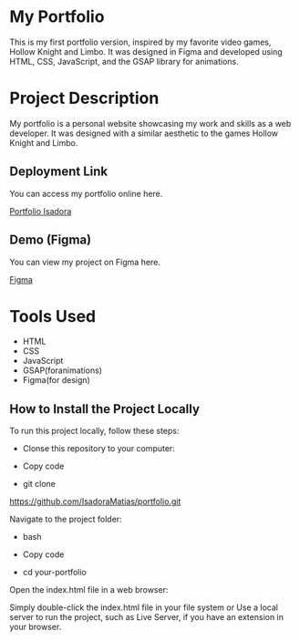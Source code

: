 # My Portfolio

This is my first portfolio version, inspired by my favorite video games, Hollow Knight and Limbo. It was designed in Figma and developed using HTML, CSS, JavaScript, and the GSAP library for animations.

# Project Description

My portfolio is a personal website showcasing my work and skills as a web developer. It was designed with a similar aesthetic to the games Hollow Knight and Limbo.

## Deployment Link
You can access my portfolio online here.

[Portfolio Isadora](https://portafolioisa1.netlify.app/)

## Demo (Figma)
You can view my project on Figma here.

[Figma](https://www.figma.com/file/s1O5hgdZgF2rro9sCuOfaL/Portfolio-isa?type=design&node-id=11%3A14&mode=design&t=2CoW6ZfLS2LEfzmf-1)

# Tools Used

* HTML
* CSS
* JavaScript
* GSAP(foranimations)
* Figma(for design)

## How to Install the Project Locally

To run this project locally, follow these steps:

* Clonse this repository to your computer:

* Copy code

* git clone 

https://github.com/IsadoraMatias/portfolio.git

 Navigate to the project folder:

* bash

* Copy code

* cd your-portfolio

Open the index.html file in a web browser:

Simply double-click the index.html file in your file system or
Use a local server to run the project, such as Live Server, if you have an extension in your browser.


